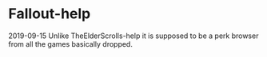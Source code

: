 # Fallout-help

2019-09-15 Unlike TheElderScrolls-help it is supposed to be a perk browser from all the games basically dropped.
